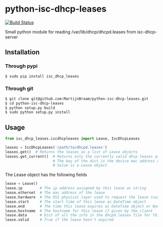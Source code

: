 python-isc-dhcp-leases
======================

[![Build Status](https://travis-ci.org/MartijnBraam/python-isc-dhcp-leases.svg?branch=master)](https://travis-ci.org/MartijnBraam/python-isc-dhcp-leases)

Small python module for reading /var/lib/dhcp/dhcpd.leases from isc-dhcp-server

## Installation

### Through pypi

```bash
$ sudo pip install isc_dhcp_leases
```

### Through git

```bash
$ git clone git@github.com:MartijnBraam/python-isc-dhcp-leases.git
$ cd python-isc-dhcp-leases
$ python setup.py build
$ sudo python setup.py install
```

## Usage

```python
from isc_dhcp_leases.iscdhcpleases import Lease, IscDhcpLeases

leases = IscDhcpLeases('/path/to/dhcpd.leases')
leases.get()  # Returns the leases as a list of Lease objects
leases.get_current()  # Returns only the currently valid dhcp leases as dict
                      # The key of the dict is the device mac address and the
                      # Value is a Lease object
```

The Lease object has the following fields

```python
lease = Lease()
lease.ip        # The ip address assigned by this lease as string
lease.ethernet  # The mac address of the lease
lease.hardware  # The OSI physical layer used to request the lease (usually ethernet)
lease.start     # The start time of this lease as DateTime object
lease.end       # The time this lease expires as DateTime object or None if this is an infinite lease
lease.hostname  # The hostname for this lease if given by the client
lease.data      # Dict of all the info in the dhcpd.leases file for this lease
lease.valid     # True if the lease hasn't expired 
```
